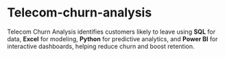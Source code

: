 # Telecom-churn-analysis
Telecom Churn Analysis identifies customers likely to leave using **SQL** for data, **Excel** for modeling, **Python** for predictive analytics, and **Power BI** for interactive dashboards, helping reduce churn and boost retention.

